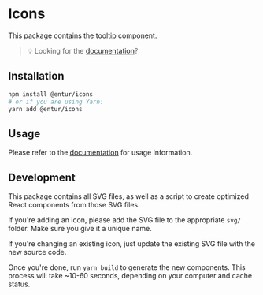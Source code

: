 # Icons

This package contains the tooltip component.

> 💡 Looking for the [documentation](https://entur-design-system.firebaseapp.com/komponenter/ikoner)?

## Installation

```sh
npm install @entur/icons
# or if you are using Yarn:
yarn add @entur/icons
```

## Usage

Please refer to the [documentation](https://entur-design-system.firebaseapp.com/komponenter/ikoner) for usage information.

## Development

This package contains all SVG files, as well as a script to create optimized React components from those SVG files.

If you're adding an icon, please add the SVG file to the appropriate `svg/` folder. Make sure you give it a unique name.

If you're changing an existing icon, just update the existing SVG file with the new source code.

Once you're done, run `yarn build` to generate the new components. This process will take ~10-60 seconds, depending on your computer and cache status.
